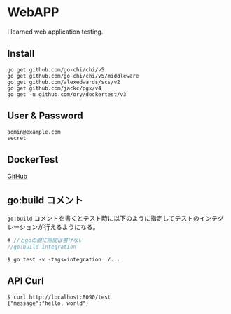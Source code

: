# WebAPP

I learned web application testing.

## Install

```
go get github.com/go-chi/chi/v5
go get github.com/go-chi/chi/v5/middleware
go get github.com/alexedwards/scs/v2
go get github.com/jackc/pgx/v4
go get -u github.com/ory/dockertest/v3
```

## User & Password

```
admin@example.com
secret
```

## DockerTest

[GitHub](https://github.com/ory/dockertest)

## go:build コメント
`go:build` コメントを書くとテスト時に以下のように指定してテストのインテグレーションが行えるようになる。

```users_postgres.go
# //とgoの間に隙間は書けない
//go:build integration
```

```
$ go test -v -tags=integration ./...
```

## API Curl

```
$ curl http://localhost:8090/test
{"message":"hello, world"}
```
